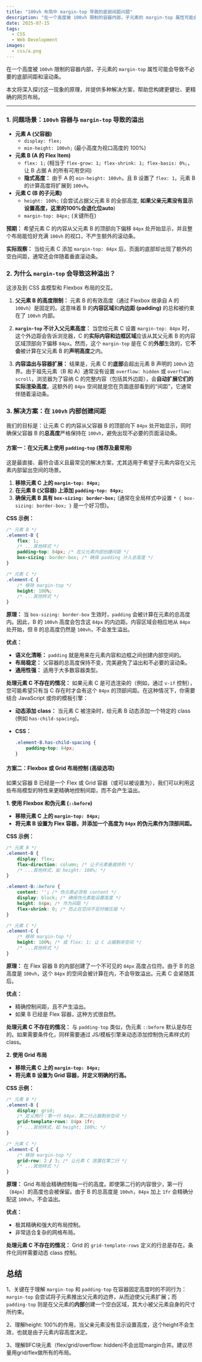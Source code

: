 ```yaml
---
title: "100vh 布局中 margin-top 导致的底部间距问题"
description: "在一个高度被 100vh 限制的容器内部，子元素的 margin-top 属性可能会导致不必要的底部间距和滚动条。"
date: 2025-07-15
tags:
  - CSS
  - Web Development
images:
  - css/a.png
---
```


在一个高度被 `100vh` 限制的容器内部，子元素的 `margin-top` 属性可能会导致不必要的底部间距和滚动条。

本文将深入探讨这一现象的原理，并提供多种解决方案，帮助您构建更健壮、更精确的网页布局。

---

### 1. 问题场景：`100vh` 容器与 `margin-top` 导致的溢出

*   **元素 A (父容器)**
    *   `display: flex;`
    *   `min-height: 100vh;` (最小高度为视口高度的 100%)
*   **元素 B (A 的 Flex Item)**
    *   `flex: 1;` (相当于 `flex-grow: 1; flex-shrink: 1; flex-basis: 0%;`，让 B 占据 A 的所有可用空间)
    *   **隐式高度：** 由于 A 的 `min-height: 100vh`，且 B 设置了 `flex: 1`，元素 B 的计算高度将扩展到 `100vh`。
*   **元素 C (B 的子元素)**
    *   `height: 100%;` (会尝试占据父元素 B 的全部高度, **如果父亲元素没有显示设置高度，这里的100%会退化位auto**)
    *   `margin-top: 84px;` (关键所在)

**预期：**
希望元素 C 的内容从父元素 B 的顶部向下偏移 `84px` 处开始显示，并且整个布局能恰好充满 `100vh` 的视口，不产生额外的滚动条。

**实际观察：**
当给元素 C 添加 `margin-top: 84px` 后，页面的底部却出现了额外的空白间距，通常还会伴随着垂直滚动条。

### 2. 为什么 `margin-top` 会导致这种溢出？

这涉及到 CSS 盒模型和 Flexbox 布局的交互。

1.  **父元素 B 的高度限制：** 元素 B 的有效高度（通过 Flexbox 继承自 A 的 `100vh`）是固定的。这意味着 B 的**内容区域**和**内边距 (padding)** 的总和被约束在了 `100vh` 内部。

2.  **`margin-top` 不计入父元素高度：** 当您给元素 C 设置 `margin-top: 84px` 时，这个外边距会告诉浏览器，C 的**实际内容和边框区域**应该从其父元素 B 的内容区域顶部向下偏移 `84px`。然而，这个 `margin-top` 是在 C 的**外部**生效的，它**不会**被计算在父元素 B 的**声明高度**之内。

3.  **内容溢出与容器扩展：** 结果是，元素 C 的**底部**会超出元素 B 声明的 `100vh` 边界。由于祖先元素（B 和 A）通常没有设置 `overflow: hidden` 或 `overflow: scroll`，浏览器为了容纳 C 的完整内容（包括其外边距），会**自动扩展它们的实际渲染高度**。这额外的 `84px` 空间就是您在页面底部看到的“间距”，它通常伴随着滚动条。

### 3. 解决方案：在 `100vh` 内部创建间距

我们的目标是：让元素 C 的内容从父容器 B 的顶部向下 `84px` 处开始显示，同时确保父容器 B 的**总高度**严格保持在 `100vh`，避免出现不必要的页面滚动条。

#### 方案一：在父元素上使用 `padding-top` (推荐及最常用)

这是最直接、最符合语义且最常见的解决方案，尤其适用于希望子元素内容在父元素内部留出空间的场景。

1.  **移除元素 C 上的 `margin-top: 84px;`**
2.  **在元素 B (父容器) 上添加 `padding-top: 84px;`**
3.  **确保元素 B 具有 `box-sizing: border-box;`** (通常在全局样式中设置 `* { box-sizing: border-box; }` 是一个好习惯)。

**CSS 示例：**

```css
/* 元素 B */
.element-B {
    flex: 1;
    /* ...其他样式 */
    padding-top: 84px; /* 在父元素内部创建间距 */
    box-sizing: border-box; /* 确保 padding 计入总高度 */
}

/* 元素 C */
.element-C {
    /* 移除 margin-top */
    height: 100%;
    /* ...其他样式 */
}
```

**原理：**
当 `box-sizing: border-box` 生效时，`padding` 会被计算在元素的总高度内。因此，B 的 `100vh` 高度会包含这 `84px` 的内边距。内容区域会相应地从 `84px` 处开始，但 B 的总高度仍然是 `100vh`，不会发生溢出。

**优点：**
*   **语义化清晰：** `padding` 就是用来在元素内容和边框之间创建内部空间的。
*   **布局稳定：** 父容器的总高度保持不变，完美避免了溢出和不必要的滚动条。
*   **通用性强：** 适用于大多数容器类型。

**处理元素 C 不存在的情况：**
如果元素 C 是可选渲染的（例如，通过 `v-if` 控制），您可能希望只有当 C 存在时才会有这个 `84px` 的顶部间距。在这种情况下，你需要结合 JavaScript 或你的模板引擎：

*   **动态添加 class：** 当元素 C 被渲染时，给元素 B 动态添加一个特定的 class (例如 `has-child-spacing`)。
*   **CSS：**

    ```css
    .element-B.has-child-spacing {
        padding-top: 84px;
    }
    ```

#### 方案二：Flexbox 或 Grid 布局控制 (高级选项)

如果父容器 B 已经是一个 Flex 或 Grid 容器（或可以被设置为），我们可以利用这些布局模型的特性来更精确地控制间距，而不会产生溢出。

**1. 使用 Flexbox 和伪元素 (`::before`)**

*   **移除元素 C 上的 `margin-top: 84px;`**
*   **将元素 B 设置为 Flex 容器，并添加一个高度为 `84px` 的伪元素作为顶部间距。**

**CSS 示例：**

```css
/* 元素 B */
.element-B {
    display: flex;
    flex-direction: column; /* 让子元素垂直排列 */
    /* ...其他样式，如 height: 100%; */
}

.element-B::before {
    content: ''; /* 伪元素必须有 content */
    display: block; /* 确保伪元素能设置高度 */
    height: 84px; /* 作为间距 */
    flex-shrink: 0; /* 防止在空间不足时被压缩 */
}

/* 元素 C */
.element-C {
    /* 移除 margin-top */
    height: 100%; /* 或 flex: 1; 让 C 占据剩余空间 */
    /* ...其他样式 */
}
```

**原理：**
在 Flex 容器 B 的内部创建了一个不可见的 `84px` 高度占位符。由于 B 的总高度是 `100vh`，这个 `84px` 的空间会被计算在内，不会导致溢出。元素 C 会紧随其后。

**优点：**
*   精确控制间距，且不产生溢出。
*   如果 B 已经是 Flex 容器，这种方式很自然。

**处理元素 C 不存在的情况：**
与 `padding-top` 类似，伪元素 `::before` 默认是存在的。如果需要条件化，同样需要通过 JS/模板引擎来动态添加控制伪元素样式的 class。

**2. 使用 Grid 布局**

*   **移除元素 C 上的 `margin-top: 84px;`**
*   **将元素 B 设置为 Grid 容器，并定义明确的行高。**

**CSS 示例：**

```css
/* 元素 B */
.element-B {
    display: grid;
    /* 定义两行：第一行 84px，第二行占据剩余空间 */
    grid-template-rows: 84px 1fr;
    /* ...其他样式，如 height: 100%; */
}

/* 元素 C */
.element-C {
    /* 移除 margin-top */
    grid-row: 2 / 3; /* 让元素 C 放置在第二行 */
    /* ...其他样式 */
}
```

**原理：**
Grid 布局会精确控制每一行的高度。即使第二行的内容很少，第一行（`84px`）的高度也会被保留。由于 B 的总高度是 `100vh`，`84px` 加上 `1fr` 会精确分配这 `100vh`，不会溢出。

**优点：**
*   极其精确和强大的布局控制。
*   非常适合复杂的网格布局。

**处理元素 C 不存在的情况：**
Grid 的 `grid-template-rows` 定义的行总是存在。条件化同样需要动态 class 控制。


## 总结

1、关键在于理解 `margin-top` 和 `padding-top` 在容器固定高度时的不同行为：`margin-top` 会尝试将子元素推出父元素的边界，从而迫使父元素扩展；而 `padding-top` 则是在父元素的**内部**创建一个空白区域，其大小被父元素自身的尺寸所约束。

2、理解height: 100%的作用，当父亲元素没有显示设置高度，这个height不会生效，也就是由子元素内容高度决定。

3、理解BFC块元素（flex/grid/overflow: hidden)不会出现margin合并。建议尽量用grid/flex做所有的布局。